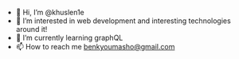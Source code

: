 - 👋 Hi, I’m @khuslen1e
- 👀 I’m interested in web development and interesting technologies around it!
- 🌱 I’m currently learning graphQL
- 📫 How to reach me benkyoumasho@gmail.com

<!---
khuslen1e/khuslen1e is a ✨ special ✨ repository because its `README.md` (this file) appears on your GitHub profile.
You can click the Preview link to take a look at your changes.
--->
